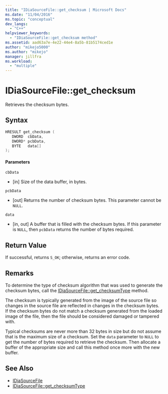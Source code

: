```yaml
---
title: "IDiaSourceFile::get_checksum | Microsoft Docs"
ms.date: "11/04/2016"
ms.topic: "conceptual"
dev_langs:
  - "C++"
helpviewer_keywords:
  - "IDiaSourceFile::get_checksum method"
ms.assetid: aad63a7e-4e22-44e4-8a5b-81b5174ced1e
author: "mikejo5000"
ms.author: "mikejo"
manager: jillfra
ms.workload:
  - "multiple"
---
```

# IDiaSourceFile::get_checksum
Retrieves the checksum bytes.

## Syntax

```C++
HRESULT get_checksum ( 
   DWORD  cbData,
   DWORD* pcbData,
   BYTE   data[]
);
```

#### Parameters
 `cbData`
- [in] Size of the data buffer, in bytes.

 `pcbData`
- [out] Returns the number of checksum bytes. This parameter cannot be `NULL`.

 `data`
- [in, out] A buffer that is filled with the checksum bytes. If this parameter is `NULL`, then `pcbData` returns the number of bytes required.

## Return Value
 If successful, returns `S_OK`; otherwise, returns an error code.

## Remarks
 To determine the type of checksum algorithm that was used to generate the checksum bytes, call the [IDiaSourceFile::get_checksumType](../../debugger/debug-interface-access/idiasourcefile-get-checksumtype.md) method.

 The checksum is typically generated from the image of the source file so changes in the source file are reflected in changes in the checksum bytes. If the checksum bytes do not match a checksum generated from the loaded image of the file, then the file should be considered damaged or tampered with.

 Typical checksums are never more than 32 bytes in size but do not assume that is the maximum size of a checksum. Set the `data` parameter to `NULL` to get the number of bytes required to retrieve the checksum. Then allocate a buffer of the appropriate size and call this method once more with the new buffer.

## See Also
- [IDiaSourceFile](../../debugger/debug-interface-access/idiasourcefile.md)
- [IDiaSourceFile::get_checksumType](../../debugger/debug-interface-access/idiasourcefile-get-checksumtype.md)
